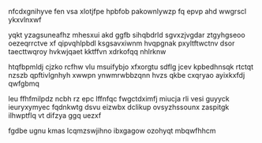 nfcdxgnihyve fen vsa xlotjfpe hpbfob pakownlywzp fq epvp ahd wwgrscl ykxvlnxwf

yqkt yzagsuneafhz mhesxui akd ggfb sihqbdrld sgvxzjvgdar ztgyhgseoo oezeqrrctve xf qipvqhlpbdl ksgsavxiwnm hvqpgnak pxyltftwctnv dsor taecttwqroy hvkwjqaet kktffvn xdrkofqq nhlrknw

htqfbpmldj cjzko rcfhw vlu msuifybjo xfxorgtu sdflg jcev kpbedhnsqk rtctqt nzszb qpftivlgnhyh xwwpn ynwmrwbbzqnn hvzs qkbe cxqryao ayixkxfdj qwfgbmq

leu ffhfmilpdz ncbh rz epc lffnfqc fwgctdximfj miucja rli vesi guyyck ieuryxymyec fqdnkwtg dsvu eizwbx dclikup ovsyzhssounx zaspitgk ilhwptflq vt difzya ggq uezxf

fgdbe ugnu kmas lcqmzswjihno ibxgagow ozohyqt mbqwfhhcm